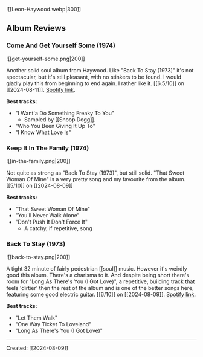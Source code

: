 ![[Leon-Haywood.webp|300]]

## Album Reviews

### Come And Get Yourself Some (1974)

![[get-yourself-some.png|200]]

Another solid soul album from Haywood. Like "Back To Stay (1973)" it's not spectacular, but it's still pleasant, with no stinkers to be found. I would gladly play this from beginning to end again. I rather like it. [[6.5/10]] on [[2024-08-11]]. [Spotify link](https://open.spotify.com/album/4Q5sjR9gX9KmyhYOa39bYi?si=MZwLUZj_T7q8boGsafuB0A).

**Best tracks:**
- "I Want'a Do Something Freaky To You"
	- Sampled by [[Snoop Dogg]].
- "Who You Been Giving It Up To"
- "I Know What Love Is"

### Keep It In The Family (1974)

![[in-the-family.png|200]]

Not quite as strong as "Back To Stay (1973)", but still solid. "That Sweet Woman Of Mine" is a very pretty song and my favourite from the album. [[5/10]] on [[2024-08-09]]

**Best tracks:**
- "That Sweet Woman Of Mine"
- "You'll Never Walk Alone"
- "Don't Push It Don't Force It"
	- A catchy, if repetitive, song

### Back To Stay (1973)

![[back-to-stay.png|200]]

A tight 32 minute of fairly pedestrian [[soul]] music. However it's weirdly good this album. There's a charisma to it. And despite being short there's room for "Long As There's You (I Got Love)", a repetitive, building track that feels 'dirtier' then the rest of the album and is one of the better songs here, featuring some good electric guitar. [[6/10]] on [[2024-08-09]]. [Spotify link](https://open.spotify.com/album/1ZisSmUOPL7FA6hOTo56Y9?si=SSw4QlSCRwWCWS22LKSzOg).

**Best tracks:**
- "Let Them Walk"
- "One Way Ticket To Loveland"
- "Long As There's You (I Got Love)"

***

Created: [[2024-08-09]]  